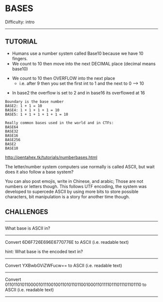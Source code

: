 # BASES
Difficulty: intro

---
## TUTORIAL
* Humans use a number system called Base10 because we have 10 fingers.
* We count to 10 then move into the next DECIMAL place (decimal means base10)
- We count to 10 then OVERFLOW into the next place
    * i.e. after 9 then you set the first int to 1 and the next to 0 --> 10
* In base2 the overflow is set to 2 and in base16 its overflowed at 16
```
Boundary is the base number
BASE2: 1 + 1 = 10
BASE4: 1 + 1 + 1 + 1 = 10
BASE5: 1 + 1 + 1 + 1 + 1 = 10 
```

```
Really common bases used in the world and in CTFs:
BASE64
BASE32
BASE16
BASE256
BASE2
BASE10
```

http://pentahex.tk/tutorials/numberbases.html

The letter/number system computers use normally is called ASCII, but wait does it also follow a base system?

You can also post emojis, write in Chinese, and arabic; Those are not numbers or letters though. This follows UTF encoding, the system was developed to supercede ASCII by using more bits to store possible characters, bit manipulation is a story for another time though.



## CHALLENGES

---

What base is ASCII in?

---

Convert 6D6F726E696E6770776E to ASCII (i.e. readable text)

hint: What base is the encoded text in?

---

Convert YXBwbGViZWFucw== to ASCII (i.e. readable text)

---

Convert 0110110101100001011100100110101101100100011011110111011101101110 to ASCII (i.e. readable text)

---